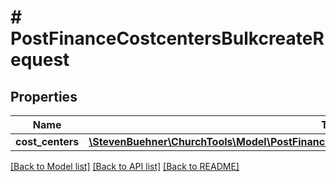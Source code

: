 # # PostFinanceCostcentersBulkcreateRequest

## Properties

Name | Type | Description | Notes
------------ | ------------- | ------------- | -------------
**cost_centers** | [**\StevenBuehner\ChurchTools\Model\PostFinanceCostcentersBulkcreateRequestCostCentersInner[]**](PostFinanceCostcentersBulkcreateRequestCostCentersInner.md) |  | [optional]

[[Back to Model list]](../../README.md#models) [[Back to API list]](../../README.md#endpoints) [[Back to README]](../../README.md)
